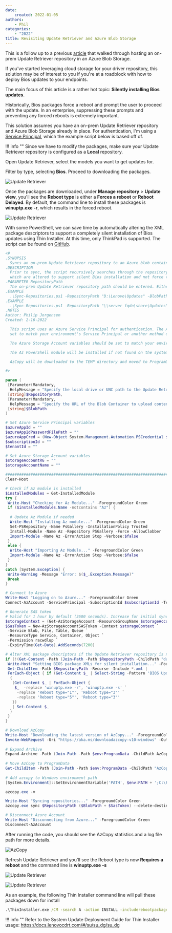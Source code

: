 ```yaml
---
date:
    created: 2022-01-05
authors:
    - Phil
categories:
    - "2022"
title: Revisiting Update Retriever and Azure Blob Storage
---
```


This is a follow up to a previous [article](https://blog.lenovocdrt.com/#/2019/ur_az_blob) that walked through hosting an on-prem Update Retriever repository in an Azure Blob Storage.

If you've started leveraging cloud storage for your driver repository, this solution may be of interest to you if you're at a roadblock with how to deploy Bios updates to your endpoints.

The main focus of this article is a rather hot topic: **Silently installing Bios updates**.
<!-- more -->
Historically, Bios packages force a reboot and prompt the user to proceed with the update. In an enterprise, suppressing these prompts and preventing any forced reboots is extremely important.

This solution assumes you have an on-prem Update Retriever repository and Azure Blob Storage already in place. For authentication, I'm using a [Service Principal](https://docs.microsoft.com/azure/active-directory/develop/howto-create-service-principal-portal#register-an-application-with-azure-ad-and-create-a-service-principal), which the example script below is based off of.

!!! info ""
    Since we have to modify the packages, make sure your Update Retriever repository is configured as a **Local** repository.

Open Update Retriever, select the models you want to get updates for.

Filter by type, selecting **Bios**. Proceed to downloading the packages.

![Update Retriever](img/2022/ur_az_blob_redux/image1.jpg)

Once the packages are downloaded, under **Manage repository** > **Update view**, you'll see the **Reboot type** is either a **Forces a reboot** or **Reboot Delayed**. By default, the command line to install these packages is **winuptp.exe -r**, which results in the forced reboot.

![Update Retriever](img/2022/ur_az_blob_redux/image2.jpg)

With some PowerShell, we can save time by automatically altering the XML package descriptors to support a completely silent installation of Bios updates using Thin Installer. At this time, only ThinkPad is supported. The script can be found on [GitHub](https://github.com/philjorgensen/Azure/blob/main/Blob/Sync-Repositories.ps1).

```powershell title="Sync-Repositories.ps1"
<#
.SYNOPSIS
  Syncs an on-prem Update Retriever repository to an Azure blob container using Azcopy.
.DESCRIPTION
  Prior to sync, the script recursively searches through the repository and parses through Bios xml's,
  which are altered to support silent Bios installation and not force the device to reboot after the update.
.PARAMETER RepositoryPath
  The on-prem Update Retriever repository path should be entered. Either a local drive or UNC path.
.EXAMPLE
  .\Sync-Repositories.ps1 -RepositoryPath "D:\Lenovo\Updates" -BlobPath "https://storageaccount.blob.core.windows.net/container/
.EXAMPLE
  .\Sync-Repositories.ps1 -RepositoryPath "\\server fqdn\share\Updates" -BlobPath "https://storageaccount.blob.core.windows.net/container/
.NOTES
Author: Philip Jorgensen
Created: 2-16-2022

  This script uses an Azure Service Principal for authentication. The Azure Service Principal variables should be
  set to match your environment's Service Principal or another method of authentication can be used if desired.

  The Azure Storage Account variables should be set to match your environment.

  The Az PowerShell module will be installed if not found on the system script is executed on.

  AzCopy will be downloaded to the TEMP directory and moved to ProgramData.

#>

param (
 [Parameter(Mandatory,
  HelpMessage = "Specify the local drive or UNC path to the Update Retriever repository...")]
 [string]$RepositoryPath,
 [Parameter(Mandatory,
  HelpMessage = "Specify the URL of the Blob Container to upload content to...")]
 [string]$BlobPath
)

# Set Azure Service Principal variables
$azureAppId = ""
$azureAppIdPasswordFilePath = ""
$azureAppCred = (New-Object System.Management.Automation.PSCredential $azureAppId, (Get-Content -Path $azureAppIdPasswordFilePath | ConvertTo-SecureString))
$subscriptionId = ""
$tenantId = ""

# Set Azure Storage Account variables
$storageAccountRG = ""
$storageAccountName = ""

########################################################################################
Clear-Host

# Check if Az module is installed
$installedModules = Get-InstalledModule
try {
 Write-Host "Checking for Az Module..." -ForegroundColor Green
 if ($installedModules.Name -notcontains "Az") {    
     
  # Update Az Module if needed
  Write-Host "Installing Az module..." -ForegroundColor Green
  Set-PSRepository -Name PsGallery -InstallationPolicy Trusted
  Install-Module -Name Az -Repository PSGallery -Force -AllowClobber
  Import-Module -Name Az -ErrorAction Stop -Verbose:$false
 }
 else {
  Write-Host "Importing Az Module..." -ForegroundColor Green
  Import-Module -Name Az -ErrorAction Stop -Verbose:$false
 }
}
catch [System.Exception] {
 Write-Warning -Message "Error: $($_.Exception.Message)"
 Break
}

# Connect to Azure
Write-Host "Logging on to Azure..." -ForegroundColor Green
Connect-AzAccount -ServicePrincipal -SubscriptionId $subscriptionId -TenantId $tenantId -Credential $azureAppCred

# Generate SAS token
# Valid for 1 hour by default (3600 seconds). Increase for initial sync.
$storageContext = (Get-AzStorageAccount -ResourceGroupName $storageAccountRG -AccountName $storageAccountName).Context
$SasToken = New-AzStorageAccountSASToken -Context $storageContext `
 -Service Blob, File, Table, Queue `
 -ResourceType Service, Container, Object `
 -Permission racwdlup `
 -ExpiryTime(Get-Date).AddSeconds(7200)

# Alter XML package descriptors if the Update Retriever repository is not a cloud repo
if (!(Get-Content -Path (Join-Path -Path $RepositoryPath -ChildPath "database.xml") | Select-String -SimpleMatch 'cloud="True"')) {
 Write-Host "Setting BIOS package XMLs for silent installation..." -ForegroundColor Green
 Get-ChildItem -Path $RepositoryPath -Recurse -Include *.xml |
 ForEach-Object { if (Get-Content $_ | Select-String -Pattern 'BIOS Update', 'EC Update') `
  {
   (Get-Content $_ | ForEach-Object { 
    $_  -replace 'winuptp.exe -r', 'winuptp.exe -s' `
     -replace 'Reboot type="1"', 'Reboot type="3"' `
     -replace 'Reboot type="5"', 'Reboot type="3"' 
   })
   | Set-Content $_
  }
 }
}

# Download AzCopy
Write-Host "Downloading the latest version of AzCopy..." -ForegroundColor Green
Invoke-WebRequest -Uri "https://aka.ms/downloadazcopy-v10-windows" -OutFile (Join-Path -Path $env:ProgramData -ChildPath AzCopy.zip) -UseBasicParsing
 
# Expand Archive
Expand-Archive -Path (Join-Path -Path $env:ProgramData -ChildPath AzCopy.zip) -DestinationPath (Join-Path -Path $env:ProgramData -ChildPath AzCopy) -Force -Verbose:$true
 
# Move AzCopy to ProgramData
Get-ChildItem -Path (Join-Path -Path $env:ProgramData -ChildPath "AzCopy\*\azcopy.exe") | Move-Item -Destination $env:ProgramData -Force
 
# Add azcopy to Windows environment path
[System.Environment]::SetEnvironmentVariable('PATH', $env:PATH + ';C:\ProgramData\')

azcopy.exe -v

Write-Host "Syncing repositories..." -ForegroundColor Green
azcopy.exe sync $RepositoryPath ($BlobPath + $SasToken) --delete-destination true

# Disconnect Azure Account
Write-Host "Disconnecting from Azure..." -ForegroundColor Green
Disconnect-AzAccount
```

After running the code, you should see the AzCopy statistics and a log file path for more details.

![AzCopy](img/2022/ur_az_blob_redux/image5.jpg)

Refresh Update Retriever and you'll see the Reboot type is now **Requires a reboot** and the command line is **winuptp.exe -s**

![Update Retriever](img/2022/ur_az_blob_redux/image3.jpg)

![Update Retriever](img/2022/ur_az_blob_redux/image4.jpg)

As an example, the following Thin Installer command line will pull these packages down for install

```cmd
.\ThinInstaller.exe /CM -search A -action INSTALL -includerebootpackages 3 -noicon -repository https://storageaccount.blob.core.windows.net/bios-repository -noreboot -exporttowmi
```

!!! info ""
    Refer to the System Update Deployment Guide for Thin Installer usage: <https://docs.lenovocdrt.com/#/su/su_dg/su_dg>
